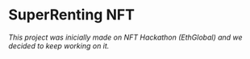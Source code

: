 # SuperRenting NFT

_This project was inicially made on NFT Hackathon (EthGlobal) and we decided to keep working on it._
